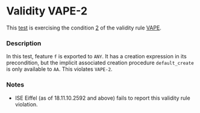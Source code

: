 # Validity VAPE-2

This [test](.) is exercising the condition [2](../Readme.md) of the validity rule [VAPE](../../vape/Readme.md).

### Description

In this test, feature `f` is exported to `ANY`. It has a creation expression in its precondition, but the implicit associated creation procedure `default_create` is only available to `AA`. This violates `VAPE-2`.

### Notes

* ISE Eiffel (as of 18.11.10.2592 and above) fails to report this validity rule violation.
